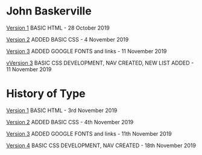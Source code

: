 # John Baskerville

[Version 1](https://cupples98.github.io/john_baskerville/john_baskerville1.html) BASIC HTML - 28 October 2019

[Version 2](https://cupples98.github.io/john_baskerville/baskerville.html) ADDED BASIC CSS - 4 November 2019

[Version 3](https://cupples98.github.io/baskerville-two/baskerville-3.html) ADDED GOOGLE FONTS and links - 11 November 2019

[vVersion 3](https://cupples98.github.io/baskerville-two/baskerville-3.html) BASIC CSS DEVELOPMENT, NAV CREATED, NEW LIST ADDED - 11 November 2019


# History of Type

[Version 1](https://cupples98.github.io/john_baskerville/history.html) BASIC HTML - 3rd November 2019

[Version 2](https://cupples98.github.io/john_baskerville/history_2.html)
ADDED BASIC CSS - 4th November 2019

[Version 3](https://cupples98.github.io/john_baskerville/history_3.html) ADDED GOOGLE FONTS and links - 11th November 2019

[Version 4](https://cupples98.github.io/john_baskerville/history_4.html)  BASIC CSS DEVELOPMENT, NAV CREATED - 18th November 2019